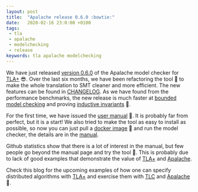 ```yaml
---
layout: post
title:  "Apalache release 0.6.0 :bowtie:"
date:   2020-02-16 23:0:00 +0100
tags:
 - tla
 - apalache
 - modelchecking
 - release
keywords: tla apalache modelchecking
---
```


We have just released [version 0.6.0][apalache-0.6.0] of the Apalache model
checker for [TLA+][tla] :sunglasses:. Over the last six months, we have been
refactoring the tool :construction_worker: to make the whole translation to SMT
cleaner and more efficient. The new features can be found in
[CHANGELOG][release-changelog]. As we have found from the performance
benchmarks, the new release is much faster at [bounded model checking][bmc] and
proving [inductive invariants][indinv] :racehorse:.

For the first time, we have issued the [user manual][apalache-manual]
:blue_book:.  It is probably far from perfect, but it is a start! We also tried
to make the tool as easy to install as possible, so now you can just pull a
[docker image][apalache-docker] :ship: and run the model checker, the details are in
the [manual][manual-docker].

Github statistics show that there is a lot of interest in the manual, but few
people go beyond the manual page and try the tool :see_no_evil:. This is
probably due to lack of good examples that demonstrate the value of [TLA+][tla]
and [Apalache][apalache-0.6.0].

Check this blog for the upcoming examples of how one can specify distributed
algorithms with [TLA+][tla] and exercise them with [TLC][tlc] and
[Apalache][apalache-0.6.0] :hatching_chick:.


[apalache-0.6.0]: https://github.com/konnov/apalache/releases/tag/v0.6.0
[apalache-manual]: https://github.com/konnov/apalache/blob/v0.6.0/docs/manual.md
[apalache-docker]: https://hub.docker.com/r/apalache/mc
[manual-docker]: https://github.com/konnov/apalache/blob/v0.6.0/docs/manual.md#useDocker
[release-changelog]: https://github.com/konnov/apalache/blob/v0.6.0/CHANGES.md
[indinv]: https://github.com/konnov/apalache-tests/blob/master/results/001indinv-report.md
[bmc]: https://github.com/konnov/apalache-tests/blob/master/results/002bmc-report.md
[tla]: https://lamport.azurewebsites.net/tla/tla.html
[tlc]: https://lamport.azurewebsites.net/tla/tools.html

